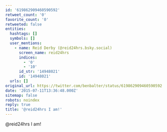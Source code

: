 ```yaml
---
id: '619862909460590592'
retweet_count: '0'
favorite_count: '0'
retweeted: false
entities:
  hashtags: []
  symbols: []
  user_mentions:
    - name: Reid Derby (@reid24hrs.bsky.social)
      screen_name: reid24hrs
      indices:
        - '0'
        - '10'
      id_str: '14948021'
      id: '14948021'
  urls: []
original_url: https://twitter.com/benbalter/status/619862909460590592
date: '2015-07-11T13:36:48.000Z'
sitemap: false
robots: noindex
reply: true
title: '@reid24hrs I am!'
---
```


@reid24hrs I am!